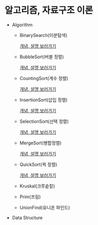 # 알고리즘, 자료구조 이론

- Algorithm

  - BinarySearch(이분탐색)

    [개념, 설명 보러가기](https://blog.naver.com/11tjdnfeo/222099136654)

  - BubbleSort(버블 정렬)

    [개념, 설명 보러가기](https://blog.naver.com/11tjdnfeo/222097605535)

  - CountingSort(계수 정렬)

    [개념, 설명 보러가기](https://blog.naver.com/11tjdnfeo/222098101717)

  - InsertionSort(삽입 정렬)

    [개념, 설명 보러가기](https://blog.naver.com/11tjdnfeo/222097605535)

  - SelectionSort(선택 정렬)

    [개념, 설명 보러가기](https://blog.naver.com/11tjdnfeo/222097605535)

  - MergeSort(병합정렬)

    [개념, 설명 보러가기](https://blog.naver.com/11tjdnfeo/222097607347)

  - QuickSort(퀵 정렬)

    [개념, 설명 보러가기](https://blog.naver.com/11tjdnfeo/222098100644)

  - Kruskal(크루슽칼)

  - Prim(프림)

  - UnionFind(유니온 파인드)

- Data Structure

